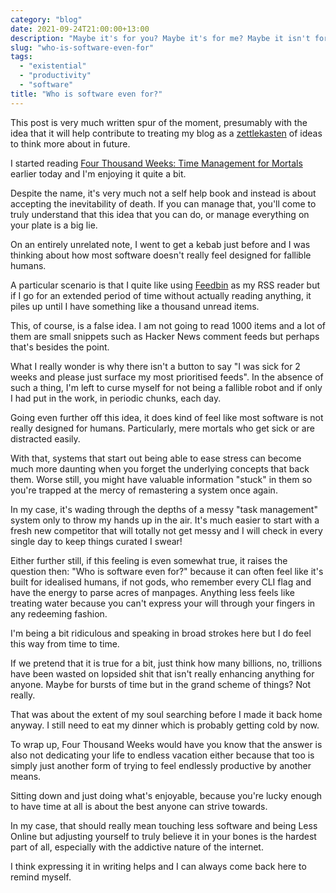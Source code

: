 ```yaml
---
category: "blog"
date: 2021-09-24T21:00:00+13:00
description: "Maybe it's for you? Maybe it's for me? Maybe it isn't for any of us!"
slug: "who-is-software-even-for"
tags:
  - "existential"
  - "productivity"
  - "software"
title: "Who is software even for?"
---
```


This post is very much written spur of the moment, presumably with the idea that it will help contribute to treating my blog as a [zettlekasten](/blog/zettelkasten-blog-a-good-idea/) of ideas to think more about in future.

I started reading [Four Thousand Weeks: Time Management for Mortals](https://us.macmillan.com/books/9780374159122) earlier today and I'm enjoying it quite a bit.

Despite the name, it's very much not a self help book and instead is about accepting the inevitability of death. If you can manage that, you'll come to truly understand that this idea that you can do, or manage everything on your plate is a big lie.

On an entirely unrelated note, I went to get a kebab just before and I was thinking about how most software doesn't really feel designed for fallible humans.

A particular scenario is that I quite like using [Feedbin](https://feedbin.com/) as my RSS reader but if I go for an extended period of time without actually reading anything, it piles up until I have something like a thousand unread items.

This, of course, is a false idea. I am not going to read 1000 items and a lot of them are small snippets such as Hacker News comment feeds but perhaps that's besides the point.

What I really wonder is why there isn't a button to say "I was sick for 2 weeks and please just surface my most prioritised feeds". In the absence of such a thing, I'm left to curse myself for not being a fallible robot and if only I had put in the work, in periodic chunks, each day.

Going even further off this idea, it does kind of feel like most software is not really designed for humans. Particularly, mere mortals who get sick or are distracted easily.

With that, systems that start out being able to ease stress can become much more daunting when you forget the underlying concepts that back them. Worse still, you might have valuable information "stuck" in them so you're trapped at the mercy of remastering a system once again.

In my case, it's wading through the depths of a messy "task management" system only to throw my hands up in the air. It's much easier to start with a fresh new competitor that will totally not get messy and I will check in every single day to keep things curated I swear!

Either further still, if this feeling is even somewhat true, it raises the question then: "Who is software even for?" because it can often feel like it's built for idealised humans, if not gods, who remember every CLI flag and have the energy to parse acres of manpages. Anything less feels like treating water because you can't express your will through your fingers in any redeeming fashion.

I'm being a bit ridiculous and speaking in broad strokes here but I do feel this way from time to time.

If we pretend that it is true for a bit, just think how many billions, no, trillions have been wasted on lopsided shit that isn't really enhancing anything for anyone. Maybe for bursts of time but in the grand scheme of things? Not really.

That was about the extent of my soul searching before I made it back home anyway. I still need to eat my dinner which is probably getting cold by now.

To wrap up, Four Thousand Weeks would have you know that the answer is also not dedicating your life to endless vacation either because that too is simply just another form of trying to feel endlessly productive by another means.

Sitting down and just doing what's enjoyable, because you're lucky enough to have time at all is about the best anyone can strive towards.

In my case, that should really mean touching less software and being Less Online but adjusting yourself to truly believe it in your bones is the hardest part of all, especially with the addictive nature of the internet.

I think expressing it in writing helps and I can always come back here to remind myself.
